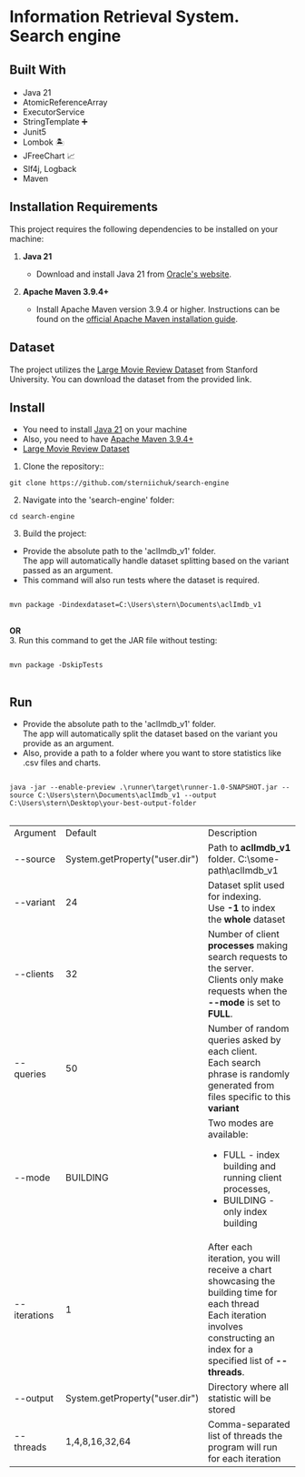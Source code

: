 # Information Retrieval System. Search engine

## Built With

- Java 21 <img src="https://cdn.jsdelivr.net/npm/programming-languages-logos/src/java/java.png" style="height: 1rem">
- AtomicReferenceArray
- ExecutorService
- StringTemplate ➕
- Junit5
- Lombok 🏝️
- JFreeChart 📈
- Slf4j, Logback
- Maven

## Installation Requirements

This project requires the following dependencies to be installed on your machine:

1. **Java 21**
    - Download and install Java 21 from [Oracle's website](https://www.oracle.com/cis/java/technologies/downloads/#jdk21-linux).

2. **Apache Maven 3.9.4+**
    - Install Apache Maven version 3.9.4 or higher. Instructions can be found on the [official Apache Maven installation guide](https://maven.apache.org/install.html).

## Dataset
The project utilizes the [Large Movie Review Dataset](https://ai.stanford.edu/~amaas/data/sentiment/) from Stanford University. You can download the dataset from the provided link.

## Install

- You need to install [Java 21](https://www.oracle.com/cis/java/technologies/downloads/#jdk21-linux) on your machine
- Also, you need to have [Apache Maven 3.9.4+](https://maven.apache.org/install.html)
- [Large Movie Review Dataset](https://ai.stanford.edu/~amaas/data/sentiment/)

1. Clone the repository::

<pre>
<code>git clone https://github.com/sterniichuk/search-engine</code>
</pre>

2. Navigate into the 'search-engine' folder:

<pre>
<code>cd search-engine</code>
</pre>

3. Build the project:

- Provide the absolute path to the 'aclImdb_v1' folder.
<br>The app will automatically handle dataset splitting based on the variant passed as an argument.
- This command will also run tests where the dataset is required.
<pre>
<code>
mvn package -Dindexdataset=C:\Users\stern\Documents\aclImdb_v1
</code>
</pre>
<b>OR</b><br>
3. Run this command to get the JAR file without testing:
<pre>
<code>
mvn package -DskipTests
</code>
</pre>

## Run

- Provide the absolute path to the 'aclImdb_v1' folder. <br> The app will automatically split the dataset based on the variant you provide as an argument.
- Also, provide a path to a folder where you want to store statistics like .csv files and charts.
<pre>
<code>
java -jar --enable-preview .\runner\target\runner-1.0-SNAPSHOT.jar --source C:\Users\stern\Documents\aclImdb_v1 --output C:\Users\stern\Desktop\your-best-output-folder
</code>
</pre>

<table>
<tr>
    <td>Argument</td>
    <td>Default</td>
    <td>Description</td>
</tr>
<tr>
    <td>--source</td>
    <td>System.getProperty("user.dir")</td>
    <td>Path to <b>aclImdb_v1</b> folder. C:\some-path\aclImdb_v1</td>
</tr>
<tr>
    <td>--variant</td>
    <td>24</td>
    <td>Dataset split used for indexing.
<br> Use <b>-1</b>  to index the <b>whole</b> dataset</td>
</tr>
<tr>
    <td>--clients</td>
    <td>32</td>
    <td>Number of client <b>processes</b> making search requests to the server.
    <br> Clients only make requests when the <b>--mode</b> is set to <b>FULL</b>.
    </td>
</tr>
<tr>
    <td>--queries</td>
    <td>50</td>
    <td>Number of random queries asked by each client.
    <br>Each search phrase is randomly generated from files specific to this <b>variant</b></td>
</tr>
<tr>
    <td>--mode</td>
    <td>BUILDING</td>
    <td>Two modes are available:
    <ul>
        <li>
            FULL - index building and running client processes, 
        </li>
        <li>
            BUILDING - only index building
        </li>
    </ul>
</td>
</tr>
<tr>
    <td>--iterations</td>
    <td>1</td>
    <td>After each iteration, you will receive a chart showcasing the building time for each thread
    <br> Each iteration involves constructing an index for a specified list of <b>--threads</b>.
</td>
</tr>
<tr>
    <td>--output</td>
    <td>System.getProperty("user.dir")</td>
    <td>Directory where all statistic will be stored</td>
</tr>
<tr>
    <td>--threads</td>
    <td>1,4,8,16,32,64</td>
    <td>Comma-separated list of threads the program will run for each iteration</td>
</tr>
</table>